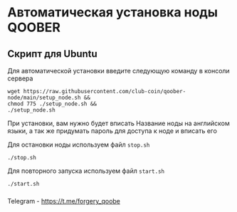 # Автоматическая установка ноды QOOBER 
 
## Скрипт для Ubuntu

Для автоматической установки введите следующую команду в консоли сервера

```shell
wget https://raw.githubusercontent.com/club-coin/qoober-node/main/setup_node.sh && 
chmod 775 ./setup_node.sh &&
./setup_node.sh
```
При установки, вам нужно будет вписать Название ноды на английском языки, а так же придумать пароль для доступа к ноде и вписать его

Для остановки ноды используем файл `stop.sh`

```shell
./stop.sh
```

Для повторного запуска используем файл `start.sh`
```shell
./start.sh
```



###
Telegram - https://t.me/forgery_qoobe
